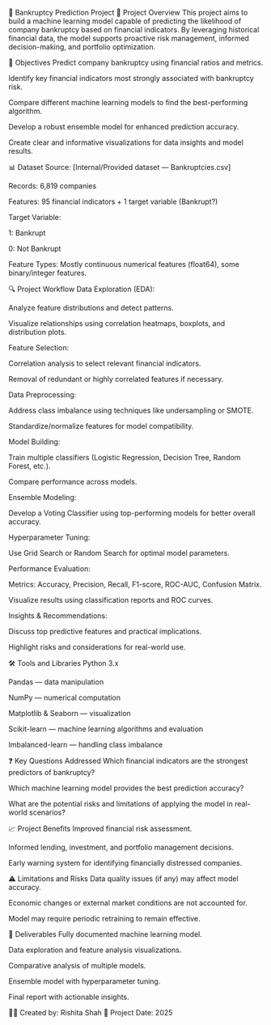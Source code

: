 📄 Bankruptcy Prediction Project
🚀 Project Overview
This project aims to build a machine learning model capable of predicting the likelihood of company bankruptcy based on financial indicators. By leveraging historical financial data, the model supports proactive risk management, informed decision-making, and portfolio optimization.

🎯 Objectives
Predict company bankruptcy using financial ratios and metrics.

Identify key financial indicators most strongly associated with bankruptcy risk.

Compare different machine learning models to find the best-performing algorithm.

Develop a robust ensemble model for enhanced prediction accuracy.

Create clear and informative visualizations for data insights and model results.

📊 Dataset
Source: [Internal/Provided dataset — Bankruptcies.csv]

Records: 6,819 companies

Features: 95 financial indicators + 1 target variable (Bankrupt?)

Target Variable:

1: Bankrupt

0: Not Bankrupt

Feature Types: Mostly continuous numerical features (float64), some binary/integer features.

🔍 Project Workflow
Data Exploration (EDA):

Analyze feature distributions and detect patterns.

Visualize relationships using correlation heatmaps, boxplots, and distribution plots.

Feature Selection:

Correlation analysis to select relevant financial indicators.

Removal of redundant or highly correlated features if necessary.

Data Preprocessing:

Address class imbalance using techniques like undersampling or SMOTE.

Standardize/normalize features for model compatibility.

Model Building:

Train multiple classifiers (Logistic Regression, Decision Tree, Random Forest, etc.).

Compare performance across models.

Ensemble Modeling:

Develop a Voting Classifier using top-performing models for better overall accuracy.

Hyperparameter Tuning:

Use Grid Search or Random Search for optimal model parameters.

Performance Evaluation:

Metrics: Accuracy, Precision, Recall, F1-score, ROC-AUC, Confusion Matrix.

Visualize results using classification reports and ROC curves.

Insights & Recommendations:

Discuss top predictive features and practical implications.

Highlight risks and considerations for real-world use.

🛠️ Tools and Libraries
Python 3.x

Pandas — data manipulation

NumPy — numerical computation

Matplotlib & Seaborn — visualization

Scikit-learn — machine learning algorithms and evaluation

Imbalanced-learn — handling class imbalance

❓ Key Questions Addressed
Which financial indicators are the strongest predictors of bankruptcy?

Which machine learning model provides the best prediction accuracy?

What are the potential risks and limitations of applying the model in real-world scenarios?

📈 Project Benefits
Improved financial risk assessment.

Informed lending, investment, and portfolio management decisions.

Early warning system for identifying financially distressed companies.

⚠️ Limitations and Risks
Data quality issues (if any) may affect model accuracy.

Economic changes or external market conditions are not accounted for.

Model may require periodic retraining to remain effective.

📎 Deliverables
Fully documented machine learning model.

Data exploration and feature analysis visualizations.

Comparative analysis of multiple models.

Ensemble model with hyperparameter tuning.

Final report with actionable insights.

👩‍💻 Created by: Rishita Shah 📅 Project Date: 2025
